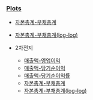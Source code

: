 ### [Plots](https://leechungpa.github.io/dart-plot/)



- [자본총계-부채총계](https://leechungpa.github.io/dart-plot/%E1%84%8C%E1%85%A1%E1%84%87%E1%85%A9%E1%86%AB%E1%84%8E%E1%85%A9%E1%86%BC%E1%84%80%E1%85%A8-%E1%84%87%E1%85%AE%E1%84%8E%E1%85%A2%E1%84%8E%E1%85%A9%E1%86%BC%E1%84%80%E1%85%A8)
- [자본총계-부채총계(log-log)](https://leechungpa.github.io/dart-plot/%E1%84%8C%E1%85%A1%E1%84%87%E1%85%A9%E1%86%AB%E1%84%8E%E1%85%A9%E1%86%BC%E1%84%80%E1%85%A8-%E1%84%87%E1%85%AE%E1%84%8E%E1%85%A2%E1%84%8E%E1%85%A9%E1%86%BC%E1%84%80%E1%85%A8(log-log))

- 2차전지
    - [매출액-영업이익](https://leechungpa.github.io/dart-plot/2%EC%B0%A8%EC%A0%84%EC%A7%80/%EB%A7%A4%EC%B6%9C%EC%95%A1-%EC%98%81%EC%97%85%EC%9D%B4%EC%9D%B5)
    - [매출액-당기순이익](https://leechungpa.github.io/dart-plot/2%EC%B0%A8%EC%A0%84%EC%A7%80/%EB%A7%A4%EC%B6%9C%EC%95%A1-%EB%8B%B9%EA%B8%B0%EC%88%9C%EC%9D%B4%EC%9D%B5)
    - [매출액-당기순이익률](https://leechungpa.github.io/dart-plot/2%EC%B0%A8%EC%A0%84%EC%A7%80/%EB%A7%A4%EC%B6%9C%EC%95%A1-%EB%8B%B9%EA%B8%B0%EC%88%9C%EC%9D%B4%EC%9D%B5%EB%A5%A0)
    - [자본총계-부채총계](https://leechungpa.github.io/dart-plot/2%EC%B0%A8%EC%A0%84%EC%A7%80/%EC%9E%90%EB%B3%B8%EC%B4%9D%EA%B3%84-%EB%B6%80%EC%B1%84%EC%B4%9D%EA%B3%84)
    - [자본총계-부채총계(log-log)](https://leechungpa.github.io/dart-plot/2%EC%B0%A8%EC%A0%84%EC%A7%80/%EC%9E%90%EB%B3%B8%EC%B4%9D%EA%B3%84-%EB%B6%80%EC%B1%84%EC%B4%9D%EA%B3%84(log-log))